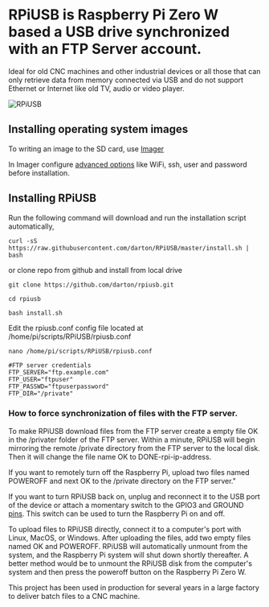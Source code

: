 # RPiUSB is Raspberry Pi Zero W based a USB drive synchronized with an FTP Server account.

Ideal for old CNC machines and other industrial devices or all those that can only retrieve data from memory connected via USB and do not support Ethernet or Internet like old TV, audio or video player.

![RPiUSB](https://github.com/darton/RPiUSB/blob/master/IMG_1295.jpeg)

## Installing operating system images 

To writing an image to the SD card, use [Imager](https://www.raspberrypi.org/downloads/)

In Imager configure [advanced options](https://www.raspberrypi.com/documentation/computers/getting-started.html#installing-the-operating-system) like WiFi, ssh, user and password before installation. 


## Installing RPiUSB

Run the following command will download and run the installation script automatically,
```
curl -sS https://raw.githubusercontent.com/darton/RPiUSB/master/install.sh | bash
```
or clone repo from github and install from local drive

```
git clone https://github.com/darton/rpiusb.git

cd rpiusb

bash install.sh
```
Edit the rpiusb.conf config file located at /home/pi/scripts/RPiUSB/rpiusb.conf

```
nano /home/pi/scripts/RPiUSB/rpiusb.conf

#FTP server credentials
FTP_SERVER="ftp.example.com"
FTP_USER="ftpuser"
FTP_PASSWD="ftpuserpassword"
FTP_DIR="/private"

```

### How to force synchronization of files with the FTP server.

To make RPiUSB download files from the FTP server create a empty file OK in the /privater folder of the FTP server.
Within a minute, RPiUSB will begin mirroring the remote /private directory from the FTP server to the local disk.
Then it will change the file name OK to DONE-rpi-ip-address.

If you want to remotely turn off the Raspberry Pi, upload two files named POWEROFF and next OK to the /private directory on the FTP server."

If you want to turn RPiUSB back on, unplug and reconnect it to the USB port of the device or attach a momentary switch
to the GPIO3 and GROUND [pins](https://pinout.xyz/pinout/pin5_gpio3/). This switch can be used to turn the Raspberry Pi on and off.

To upload files to RPiUSB directly, connect it to a computer's port with Linux, MacOS, or Windows. 
After uploading the files, add two empty files named OK and POWEROFF. RPiUSB will automatically unmount from the system, 
and the Raspberry Pi system will shut down shortly thereafter.
A better method would be to unmount the RPiUSB disk from the computer's system and then press the poweroff button on the Raspberry Pi Zero W.

This project has been used in production for several years in a large factory to deliver batch files to a CNC machine.
